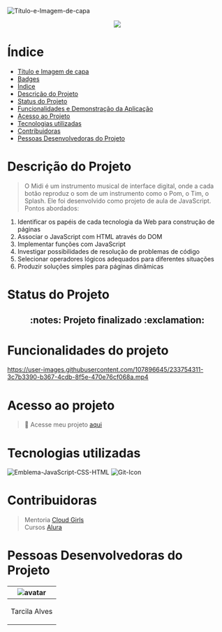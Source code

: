 ![Título-e-Imagem-de-capa](https://user-images.githubusercontent.com/107896645/233751066-1cf796f9-7f0a-45b1-9e06-5380b308cdcc.jpg)

<p align="center">
<img src="https://img.shields.io/badge/<STATUS>- FINALIZADO -<COLOR>"> 
</p>

# Índice

* [Título e Imagem de capa](#Título-e-Imagem-de-capa)
* [Badges](#badges)
* [Índice](#índice)
* [Descrição do Projeto](#descrição-do-projeto)
* [Status do Projeto](#status-do-Projeto)
* [Funcionalidades e Demonstração da Aplicação](#funcionalidades-e-demonstração-da-aplicação)
* [Acesso ao Projeto](#acesso-ao-projeto)
* [Tecnologias utilizadas](#tecnologias-utilizadas)
* [Contribuidoras](#contribuidoras)
* [Pessoas Desenvolvedoras do Projeto](#pessoas-desenvolvedoras)


# Descrição do Projeto


> O Midi é um instrumento musical de interface digital, onde a cada botão reproduz o som de um instrumento como o Pom, o Tim, o Splash. Ele foi desenvolvido como projeto de aula de JavaScript. Pontos abordados:
1. Identificar os papéis de cada tecnologia da Web para construção de páginas
1. Associar o JavaScript com HTML através do DOM
1. Implementar funções com JavaScript
1. Investigar possibilidades de resolução de problemas de código
1. Selecionar operadores lógicos adequados para diferentes situações
1. Produzir soluções simples para páginas dinâmicas

# Status do Projeto
<h2 align="center"> 
    :notes:  Projeto finalizado  :exclamation:
</h4>

# Funcionalidades do projeto

https://user-images.githubusercontent.com/107896645/233754311-3c7b3390-b367-4cdb-8f5e-470e76cf068a.mp4

# Acesso ao projeto

> :open_file_folder: Acesse meu projeto [aqui](https://tarcilalves.github.io/Instrumento-Mucical-MIDI)

# Tecnologias utilizadas

![Emblema-JavaScript-CSS-HTML](https://user-images.githubusercontent.com/107896645/233755252-faad8614-2a22-403c-a1f2-4262c62f12ab.png)
![Git-Icon](https://user-images.githubusercontent.com/107896645/233755258-a03d3976-89e4-4e29-9d62-7b3ab7901d5a.png)

# Contribuidoras

> Mentoria [Cloud Girls](https://www.cloudgirls.com.br)<br>
> Cursos [Alura](https://cursos.alura.com.br/)


# Pessoas Desenvolvedoras do Projeto

| ![avatar](https://user-images.githubusercontent.com/107896645/233757777-b221b5ef-c2db-4613-a8bf-88b5db11ec16.png)  |
| ------------- |
| <p align="center">Tarcila Alves</p> | 






